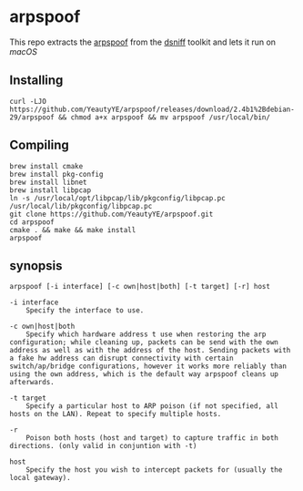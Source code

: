 # arpspoof
This repo extracts the [arpspoof](https://manpages.debian.org/stretch/dsniff/arpspoof.8.en.html) from the [dsniff](https://tracker.debian.org/pkg/dsniff) toolkit and lets it run on *macOS*

## Installing

```shell
curl -LJO https://github.com/YeautyYE/arpspoof/releases/download/2.4b1%2Bdebian-29/arpspoof && chmod a+x arpspoof && mv arpspoof /usr/local/bin/
```

## Compiling

```shell
brew install cmake
brew install pkg-config
brew install libnet
brew install libpcap
ln -s /usr/local/opt/libpcap/lib/pkgconfig/libpcap.pc /usr/local/lib/pkgconfig/libpcap.pc
git clone https://github.com/YeautyYE/arpspoof.git
cd arpspoof
cmake . && make && make install
arpspoof
```

## synopsis

`arpspoof [-i interface] [-c own|host|both] [-t target] [-r] host`

```
-i interface
	Specify the interface to use.
	
-c own|host|both
	Specify which hardware address t use when restoring the arp configuration; while cleaning up, packets can be send with the own address as well as with the address of the host. Sending packets with a fake hw address can disrupt connectivity with certain switch/ap/bridge configurations, however it works more reliably than using the own address, which is the default way arpspoof cleans up afterwards.
	
-t target
	Specify a particular host to ARP poison (if not specified, all hosts on the LAN). Repeat to specify multiple hosts.
	
-r
	Poison both hosts (host and target) to capture traffic in both directions. (only valid in conjuntion with -t)
	
host
	Specify the host you wish to intercept packets for (usually the local gateway).
```



